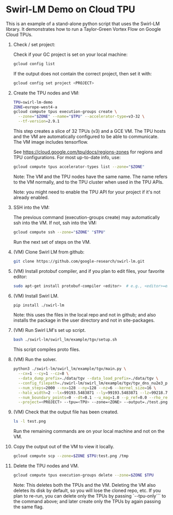 # Swirl-LM Demo on Cloud TPU

This is an example of a stand-alone python script that uses the Swirl-LM
library. It demonstrates how to run a Taylor-Green Vortex Flow on Google
Cloud TPUs.

1. Check / set project:

   Check if your GC project is set on your local machine:

   ```sh
   gcloud config list
   ```

   If the output does not contain the correct project, then set it with:

   ```sh
   gcloud config set project <PROJECT>
   ```

1. Create the TPU nodes and VM:

   ```sh
   TPU=swirl-lm-demo
   ZONE=europe-west4-a
   gcloud compute tpus execution-groups create \
     --zone="$ZONE" --name="$TPU" --accelerator-type=v3-32 \
     --tf-version=2.9.1
   ```

   This step creates a slice of 32 TPUs (v3) and a GCE VM. The TPU hosts and
   the VM are automatically configured to be able to communicate. The VM image
   includes tensorflow.

   See https://cloud.google.com/tpu/docs/regions-zones for regions and TPU
   configurations. For most up-to-date info, use:

   ```sh
   gcloud compute tpus accelerator-types list --zone="$ZONE"
   ```

   Note: The VM and the TPU nodes have the same name. The name refers to the VM
   normally, and to the TPU cluster when used in the TPU APIs.

   Note: you might need to enable the TPU API for your project if it's not
   already enabled.

1. SSH into the VM:

   The previous command (execution-groups create) may automatically ssh into
   the VM. If not, ssh into the VM:

   ```sh
   gcloud compute ssh --zone="$ZONE" "$TPU"
   ```

   Run the next set of steps on the VM.

1. (VM) Clone Swirl LM from github:

   ```sh
   git clone https://github.com/google-research/swirl-lm.git
   ```

1. (VM) Install protobuf compiler, and if you plan to edit files, your favorite
editor:

   ```sh
   sudo apt-get install protobuf-compiler <editor>  # e.g., <editor>=emacs-nox
   ```

1. (VM) Install Swirl LM.

   ```sh
   pip install ./swirl-lm
   ```

   Note: this uses the files in the local repo and not in github; and also
   installs the package in the user directory and not in site-packages.

1. (VM) Run Swirl LM's set up script.

   ```sh
   bash ./swirl-lm/swirl_lm/example/tgv/setup.sh
   ```

   This script compiles proto files.

1. (VM) Run the solver.

   ```sh
   python3 ./swirl-lm/swirl_lm/example/tgv/main.py \
     --cx=1 --cy=1 --cz=8 \
     --data_dump_prefix=./data/tgv --data_load_prefix=./data/tgv \
     --config_filepath=./swirl-lm/swirl_lm/example/tgv/tgv_dns_nu2e3_piter10_quick.textpb \
     --num_steps=2000 --nx=128 --ny=128 --nz=6 --kernel_size=16 \
     --halo_width=2 --lx=99193.5483871 --ly=99193.5483871 --lz=99218.75 \
     --num_boundary_points=0 --dt=0.1 --u_mag=1.0 --p_ref=0.0 --rho_ref=1.0 \
     --project=<PROJECT> --tpu=<TPU> --zone=<ZONE> --output=./test.png
   ```

1. (VM) Check that the output file has been created.

   ```sh
   ls -l test.png
   ```

   Run the remaining commands are on your local machine and not on the VM.

1. Copy the output out of the VM to view it locally.

   ```sh
   gcloud compute scp --zone=$ZONE $TPU:test.png /tmp
   ```

1. Delete the TPU nodes and VM.

   ```sh
   gcloud compute tpus execution-groups delete --zone=$ZONE $TPU
   ```

   Note: This deletes both the TPUs and the VM. Deleting the VM also deletes
   its disk by default, so you will lose the cloned repo, etc. If you plan to
   re-run, you can delete only the TPUs by passing `--tpu-only``` to the
   command above; and later create only the TPUs by again passing the same
   flag.

